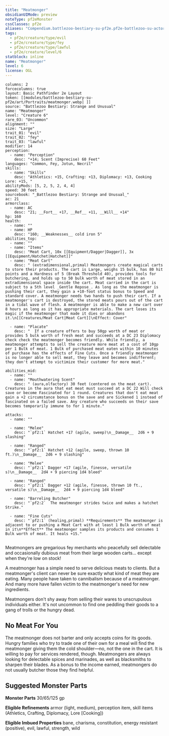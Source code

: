 ```yaml
---
title: "Meatmonger"
obsidianUIMode: preview
noteType: pf2eMonster
cssClasses: pf2e
aliases: "Compendium.battlezoo-bestiary-su-pf2e.pf2e-battlezoo-su-actors.Actor.OTjQeT1dGFy9SiFj" 
tags:
  - pf2e/creature/type/evil
  - pf2e/creature/type/fey
  - pf2e/creature/type/lawful
  - pf2e/creature/level/6
statblock: inline
name: "Meatmonger"
level: 6
license: OGL
---
```


```statblock
columns: 2
forcecolumns: true
layout: Basic Pathfinder 2e Layout
token: [[modules/battlezoo-bestiary-su-pf2e/art/Portraits/meatmonger.webp| ]]
source: "Battlezoo Bestiary: Strange and Unusual"
name: "Meatmonger"
level: "Creature 6"
rare_03: "Uncommon"
alignment: ""
size: "Large"
trait_01: "evil"
trait_02: "fey"
trait_03: "lawful"
modifier: 14
perception:
  - name: "Perception"
    desc: "+14; Scent (Imprecise) 60 Feet"
languages: "Common, Fey, Jotun, Necril"
skills:
  - name: "Skills"
    desc: "Athletics: +15, Crafting: +13, Diplomacy: +13, Cooking Lore: +15, "
abilityMods: [5, 2, 5, 2, 4, 4]
speed: 30 feet
sourcebook: "_Battlezoo Bestiary: Strange and Unusual_"
ac: 21
armorclass:
  - name: AC
    desc: "21; __Fort__ +17, __Ref__ +11, __Will__ +14"
hp: 160
health:
  - name: ""
  - name: HP
    desc: "160; __Weaknesses__ cold iron 5"
abilities_top:
  - name: ""
  - name: "Items"
    desc: "Meat Cart, 10x [[Equipment/Dagger|Dagger]], 3x [[Equipment/Hatchet|Hatchet]]"
  - name: "Meat Cart"
    desc: " (extradimensional,primal) Meatmongers create magical carts to store their products. The cart is Large, weighs 15 bulk, has 80 hit points and a Hardness of 5 (Break Threshold 40), provides tools for butchering, and holds up to 50 bulk worth of meat stored in an extradimensional space inside the cart. Meat carried in the cart is subject to a 5th level _Gentle Repose_. As long as the meatmonger is pushing their cart, they gain a +10-foot status bonus to Speed and standard cover. A meatmonger needs two hands to push their cart. If a meatmonger's cart is destroyed, the stored meats pours out of the cart in a tidal wave of flesh. A meatmonger is able to make a new cart over 8 hours as long as it has appropriate materials. The cart loses its magic if the meatmonger that made it dies or abandons it.\n[[Creatures/Meat Cart|Meat Cart]]\nEffect: Cover"

  - name: "Placate"
    desc: "  If a creature offers to buy 50gp worth of meat or provides 5 bulk worth of fresh meat and succeeds at a DC 23 Diplomacy check check the meatmonger becomes friendly. While friendly, a meatmonger attempts to sell the creature more meat at a cost of 10gp per 1 Bulk of meat. 1 Bulk of purchased meat eaten within 10 minutes of purchase has the effects of Fine Cuts. Once a friendly meatmonger is no longer able to sell meat, they leave and becomes indifferent; they don't attempt to victimize their customer for more meat."

abilities_mid:
  - name: ""
  - name: "Mouthwatering Scent"
    desc: " (aura,olfactory) 30 feet (centered on the meat cart). Creatures in the aura that eat meat must succeed at a DC 22 Will check save or become Fascinated for 1 round. Creatures that don't eat meat gain a +2 circumstance bonus on the save and are Sickened 1 instead of fascinated on a failed save. Any creature who succeeds on their save becomes temporarily immune to for 1 minute."

attacks:
  - name: ""

  - name: "Melee"
    desc: "`pf2:1` Hatchet +17 (agile, sweep)\n__Damage__  2d6 + 9 slashing"

  - name: "Ranged"
    desc: "`pf2:1` Hatchet +12 (agile, sweep, thrown 10 ft.)\n__Damage__  2d6 + 9 slashing"

  - name: "Melee"
    desc: "`pf2:1` Dagger +17 (agile, finesse, versatile s)\n__Damage__  2d4 + 9 piercing 1d4 bleed"

  - name: "Ranged"
    desc: "`pf2:1` Dagger +12 (agile, finesse, thrown 10 ft., versatile s)\n__Damage__  2d4 + 9 piercing 1d4 bleed"

  - name: "Barreling Butcher"
    desc: "`pf2:2`  The meatmonger strides twice and makes a hatchet Strike."

  - name: "Fine Cuts"
    desc: "`pf2:1` (healing,primal) **Requirements** The meatmonger is adjacent to or pushing a Meat Cart with at least 1 Bulk worth of meat in it\n**Effect** The meatmonger samples its products and consumes 1 Bulk worth of meat. It heals +15."
 
```



Meatmongers are gregarious fey merchants who peacefully sell delectable and occasionally dubious meat from their large wooden carts... except when they're low on stock!

A meatmonger has a simple need to serve delicious meats to clients. But a meatmonger's client can never be sure exactly what kind of meat they are eating. Many people have taken to cannibalism because of a meatmonger. And many more have fallen victim to the meatmonger's need for new ingredients.

Meatmongers don't shy away from selling their wares to unscrupulous individuals either. It's not uncommon to find one peddling their goods to a gang of trolls or the hungry dead.

## No Meat For You

The meatmonger does not barter and only accepts coins for its goods. Hungry families who try to trade one of their own for a meal will find the meatmonger giving them the cold shoulder—no, not the one in the cart. It is willing to pay for services rendered, though. Meatmongers are always looking for delectable spices and marinades, as well as blacksmiths to sharpen their blades. As a bonus to the income earned, meatmongers do not usually butcher those they find helpful.

## Suggested Monster Parts

**Monster Parts** 30/65/125 gp

**Eligible Refinements** armor (light, medium), perception item, skill items (Athletics, Crafting, Diplomacy, Lore \[Cooking\])

**Eligible Imbued Properties** bane, charisma, constitution, energy resistant (positive), evil, lawful, strength, wild
